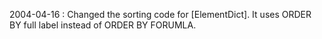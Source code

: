 2004-04-16 : Changed the sorting code for [ElementDict].  It uses ORDER BY full label instead of ORDER BY FORUMLA.